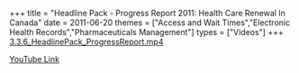+++
title = "Headline Pack - Progress Report 2011: Health Care Renewal In Canada"
date = 2011-06-20
themes = ["Access and Wait Times","Electronic Health Records","Pharmaceuticals Management"]
types = ["Videos"]
+++
[3.3.6\_HeadlinePack\_ProgressReport.mp4](/files/3.3.6_HeadlinePack_ProgressReport.mp4)

[YouTube Link](https://www.youtube.com/watch?v=bplmTX3BDH8)
